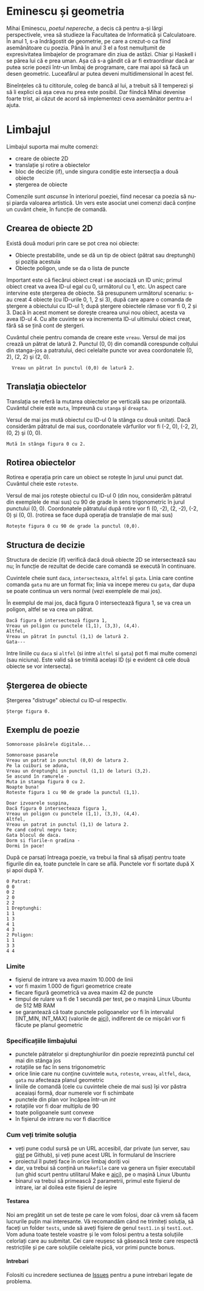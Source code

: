 # Eminescu și geometria

Mihai Eminescu, _poetul nepereche_, a decis că pentru a-și lărgi perspectivele, vrea să studieze la Facultatea de Informatică și Calculatoare. În anul 1, s-a îndrăgostit de geometrie, pe care a crezut-o ca fiind asemănătoare cu poezia. Până în anul 3 el a fost nemulțumit de expresivitatea limbajelor de programare din ziua de astăzi. Chiar și Haskell i se părea lui că e prea uman. Așa că s-a gândit că ar fi extraordinar dacă ar putea scrie poezii într-un limbaj de programare, care mai apoi să facă un desen geometric. Luceafărul ar putea deveni multidimensional în acest fel.

Bineînțeles că tu cititorule, coleg de bancă al lui, a trebuit să îl temperezi și să îi explici că așa ceva nu prea este posibil. Dar fiindcă Mihai devenise foarte trist, ai căzut de acord să implementezi ceva asemănător pentru a-l ajuta.

# Limbajul

Limbajul suporta mai multe comenzi:
- creare de obiecte 2D
- translație și rotire a obiectelor
- bloc de decizie (if), unde singura condiție este intersecția a două obiecte
- ștergerea de obiecte

Comenzile sunt *ascunse* în interiorul poeziei, fiind necesar ca poezia să nu-și piarda valoarea artistică.
Un vers este asociat unei comenzi dacă conține un cuvânt cheie, în funcție de comandă.

## Crearea de obiecte 2D

Există două moduri prin care se pot crea noi obiecte:

- Obiecte prestabilite, unde se dă un tip de obiect (pătrat sau dreptunghi) și poziția acestuia
- Obiecte poligon, unde se da o lista de puncte

Important este că fiecărui obiect creat i se asociază un ID unic; primul obiect creat va avea ID-ul egal cu 0, următorul cu 1, etc.
Un aspect care intervine este ștergerea de obiecte. Să presupunem următorul scenariu: s-au creat 4 obiecte (cu ID-urile 0, 1, 2 si 3), după care apare o comanda de ștergere a obiectului cu ID-ul 1; după ștergere obiectele rămase vor fi 0, 2 și 3. Dacă în acest moment se dorește crearea unui nou obiect, acesta va avea ID-ul 4. Cu alte cuvinte se va incrementa ID-ul ultimului obiect creat, fără să se țină cont de ștergeri. 

Cuvântul cheie pentru comanda de creare este `vreau`.
Versul de mai jos crează un pătrat de latură 2. Punctul (0, 0) din comandă corespunde colțului din stanga-jos a patratului,
deci celelalte puncte vor avea coordonatele (0, 2), (2, 2) şi (2, 0).

```
  Vreau un pătrat în punctul (0,0) de latură 2.
```

## Translația obiectelor
Translația se referă la mutarea obiectelor pe verticală sau pe orizontală.
Cuvântul cheie este `muta`, împreună cu `stanga` și `dreapta`.

Versul de mai jos mută obiectul cu ID-ul 0 la stânga cu două unitați. Dacă considerăm pătratul de mai sus, coordonatele vârfurilor vor fi (-2, 0), (-2, 2), (0, 2) şi (0, 0).

```
Mută în stânga figura 0 cu 2.
```

## Rotirea obiectelor
Rotirea e operația prin care un obiect se rotește în jurul unui punct dat.
Cuvântul cheie este `roteste`.

Versul de mai jos rotește obiectul cu ID-ul 0 (din nou, considerăm pătratul din exemplele de mai sus) cu 90 de grade în sens trigonometric în jurul punctului (0, 0). 
Coordonatele pătratului după rotire vor fi  (0, -2),  (2, -2),  (-2, 0) și (0, 0). (rotirea se face după operația de translație de mai sus)

```
Rotește figura 0 cu 90 de grade la punctul (0,0).
```

## Structura de decizie

Structura de decizie (if) verifică dacă două obiecte 2D se intersectează sau nu; în funcție de rezultat de decide care comandă se execută în continuare. 

Cuvintele cheie sunt `daca`, `intersecteaza`, `altfel` și `gata`.
Linia care contine comanda `gata` nu are un format fix; linia va incepe mereu cu `gata`, dar dupa se poate continua un vers normal (vezi exemplele de mai jos).

În exemplul de mai jos, dacă figura 0 intersectează figura 1, se va crea un poligon, altfel se va crea un pătrat.

```
Dacă figura 0 intersectează figura 1,
Vreau un poligon cu punctele (1,1), (3,3), (4,4).
Altfel,
Vreau un pătrat în punctul (1,1) de latură 2.
Gata---
```

Intre liniile cu `daca` si `altfel` (si intre `altfel` si `gata`) pot fi mai multe comenzi (sau niciuna).
Este valid să se trimită același ID (și e evident că cele două obiecte se vor intersecta).

## Ștergerea de obiecte

Ștergerea "distruge" obiectul cu ID-ul respectiv.

```
Șterge figura 0.
```

## Exemplu de poezie

```
Somnoroase păsărele digitale... 

Somnoroase pasarele
Vreau un patrat in punctul (0,0) de latura 2.
Pe la cuiburi se aduna,
Vreau un dreptunghi in punctul (1,1) de laturi (3,2).
Se ascund în ramurele -
Muta in stanga figura 0 cu 2.
Noapte buna!
Roteste figura 1 cu 90 de grade la punctul (1,1).

Doar izvoarele suspina,
Dacă figura 0 intersecteaza figura 1,
Vreau un poligon cu punctele (1,1), (3,3), (4,4).
Altfel,
Vreau un patrat in punctul (1,1) de latura 2.
Pe cand codrul negru tace;
Gata blocul de daca.
Dorm si florile-n gradina -
Dormi în pace!
```

După ce parsați întreaga poezie, va trebui la final să afișați pentru toate figurile din ea, toate punctele în care se află. Punctele vor fi sortate după X și apoi după Y.

```
0 Patrat:
0 0
0 2
2 0
2 2
1 Dreptunghi:
1 1
1 3
4 1
4 3
2 Poligon:
1 1
3 3
4 4

```

### Limite

* fișierul de intrare va avea maxim 10.000 de linii
* vor fi maxim 1.000 de figuri geometrice create
* fiecare figură geometrică va avea maxim 42 de puncte
* timpul de rulare va fi de 1 secundă per test, pe o mașină Linux Ubuntu de 512 MB RAM
* se garantează că toate punctele poligoanelor vor fi în intervalul [INT_MIN, INT_MAX] (valorile de [aici](http://www.cplusplus.com/reference/climits/)), indiferent de ce mișcări vor fi făcute pe planul geometric

### Specificațiile limbajului

- punctele pătratelor și dreptunghiurilor din poezie reprezintă punctul cel mai din stânga jos
- rotațiile se fac în sens trigonometric
- orice linie care nu conține cuvintele `muta`, `roteste`, `vreau`, `altfel`, `daca`, `gata` nu afecteaza planul geometric
- liniile de comandă (cele cu cuvintele cheie de mai sus) își vor păstra aceaiași formă, doar numerele vor fi schimbate
- punctele din plan vor încăpea într-un _int_
- rotațiile vor fi doar multiplu de 90
- toate poligoanele sunt convexe
- în fișierul de intrare nu vor fi diacritice

### Cum veți trimite soluția

- veți pune codul sursă pe un URL accesibil, dar private (un server, sau [gist](https://gist.github.com) pe Github), și veți pune acest URL în formularul de înscriere
- proiectul îl puteți face în orice limbaj doriți voi
- dar, va trebui să conțină un `Makefile` care va genera un fișier executabil (un ghid scurt pentru utilitarul Make e [aici](http://mrbook.org/blog/tutorials/make/)), pe o mașină Linux Ubuntu
- binarul va trebui să primească 2 parametrii, primul este fișierul de intrare, iar al doilea este fișierul de ieșire

#### Testarea

Noi am pregătit un set de teste pe care le vom folosi, doar că vrem să facem lucrurile puțin mai interesante. Vă recomandăm când ne trimiteți soluția, să faceți un folder `tests`, unde să aveți fișiere de genul `test1.in` și `test1.out`. Vom aduna toate testele voastre și le vom folosi pentru a testa soluțiile celorlați care au submitat. Cei care reușesc să găsească teste care respectă restricțiile și pe care soluțiile celelalte pică, vor primi puncte bonus.

#### Intrebari

Folositi cu incredere sectiunea de [Issues](https://github.com/rosedu/problema-cdl-2016/issues) pentru a pune intrebari legate de problema.
